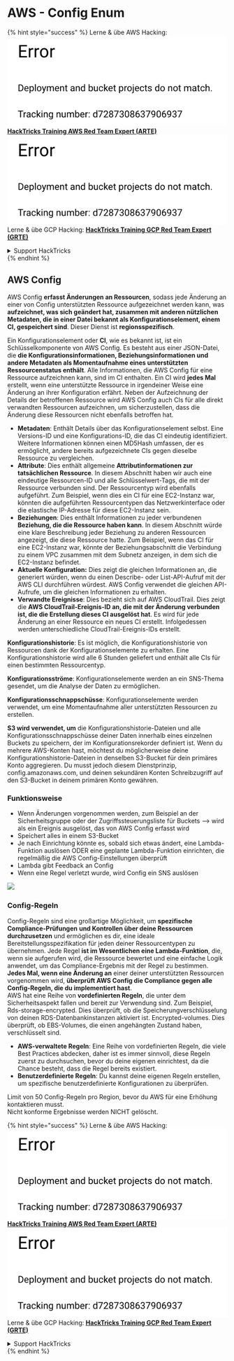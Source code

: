 # AWS - Config Enum

{% hint style="success" %}
Lerne & übe AWS Hacking:<img src="../../../../.gitbook/assets/image (1) (1).png" alt="" data-size="line">[**HackTricks Training AWS Red Team Expert (ARTE)**](https://training.hacktricks.xyz/courses/arte)<img src="../../../../.gitbook/assets/image (1) (1).png" alt="" data-size="line">\
Lerne & übe GCP Hacking: <img src="../../../../.gitbook/assets/image (2).png" alt="" data-size="line">[**HackTricks Training GCP Red Team Expert (GRTE)**<img src="../../../../.gitbook/assets/image (2).png" alt="" data-size="line">](https://training.hacktricks.xyz/courses/grte)

<details>

<summary>Support HackTricks</summary>

* Überprüfe die [**Abonnementpläne**](https://github.com/sponsors/carlospolop)!
* **Tritt der** 💬 [**Discord-Gruppe**](https://discord.gg/hRep4RUj7f) oder der [**Telegram-Gruppe**](https://t.me/peass) bei oder **folge** uns auf **Twitter** 🐦 [**@hacktricks\_live**](https://twitter.com/hacktricks\_live)**.**
* **Teile Hacking-Tricks, indem du PRs zu den** [**HackTricks**](https://github.com/carlospolop/hacktricks) und [**HackTricks Cloud**](https://github.com/carlospolop/hacktricks-cloud) GitHub-Repos einreichst.

</details>
{% endhint %}

## AWS Config

AWS Config **erfasst Änderungen an Ressourcen**, sodass jede Änderung an einer von Config unterstützten Ressource aufgezeichnet werden kann, was **aufzeichnet, was sich geändert hat, zusammen mit anderen nützlichen Metadaten, die in einer Datei bekannt als Konfigurationselement, einem CI, gespeichert sind**. Dieser Dienst ist **regionsspezifisch**.

Ein Konfigurationselement oder **CI**, wie es bekannt ist, ist ein Schlüsselkomponente von AWS Config. Es besteht aus einer JSON-Datei, die **die Konfigurationsinformationen, Beziehungsinformationen und andere Metadaten als Momentaufnahme eines unterstützten Ressourcenstatus enthält**. Alle Informationen, die AWS Config für eine Ressource aufzeichnen kann, sind im CI enthalten. Ein CI wird **jedes Mal** erstellt, wenn eine unterstützte Ressource in irgendeiner Weise eine Änderung an ihrer Konfiguration erfährt. Neben der Aufzeichnung der Details der betroffenen Ressource wird AWS Config auch CIs für alle direkt verwandten Ressourcen aufzeichnen, um sicherzustellen, dass die Änderung diese Ressourcen nicht ebenfalls betroffen hat.

* **Metadaten**: Enthält Details über das Konfigurationselement selbst. Eine Versions-ID und eine Konfigurations-ID, die das CI eindeutig identifiziert. Weitere Informationen können einen MD5Hash umfassen, der es ermöglicht, andere bereits aufgezeichnete CIs gegen dieselbe Ressource zu vergleichen.
* **Attribute**: Dies enthält allgemeine **Attributinformationen zur tatsächlichen Ressource**. In diesem Abschnitt haben wir auch eine eindeutige Ressourcen-ID und alle Schlüsselwert-Tags, die mit der Ressource verbunden sind. Der Ressourcentyp wird ebenfalls aufgeführt. Zum Beispiel, wenn dies ein CI für eine EC2-Instanz war, könnten die aufgeführten Ressourcentypen das Netzwerkinterface oder die elastische IP-Adresse für diese EC2-Instanz sein.
* **Beziehungen**: Dies enthält Informationen zu jeder verbundenen **Beziehung, die die Ressource haben kann**. In diesem Abschnitt würde eine klare Beschreibung jeder Beziehung zu anderen Ressourcen angezeigt, die diese Ressource hatte. Zum Beispiel, wenn das CI für eine EC2-Instanz war, könnte der Beziehungsabschnitt die Verbindung zu einem VPC zusammen mit dem Subnetz anzeigen, in dem sich die EC2-Instanz befindet.
* **Aktuelle Konfiguration:** Dies zeigt die gleichen Informationen an, die generiert würden, wenn du einen Describe- oder List-API-Aufruf mit der AWS CLI durchführen würdest. AWS Config verwendet die gleichen API-Aufrufe, um die gleichen Informationen zu erhalten.
* **Verwandte Ereignisse**: Dies bezieht sich auf AWS CloudTrail. Dies zeigt die **AWS CloudTrail-Ereignis-ID an, die mit der Änderung verbunden ist, die die Erstellung dieses CI ausgelöst hat**. Es wird für jede Änderung an einer Ressource ein neues CI erstellt. Infolgedessen werden unterschiedliche CloudTrail-Ereignis-IDs erstellt.

**Konfigurationshistorie**: Es ist möglich, die Konfigurationshistorie von Ressourcen dank der Konfigurationselemente zu erhalten. Eine Konfigurationshistorie wird alle 6 Stunden geliefert und enthält alle CIs für einen bestimmten Ressourcentyp.

**Konfigurationsströme**: Konfigurationselemente werden an ein SNS-Thema gesendet, um die Analyse der Daten zu ermöglichen.

**Konfigurationsschnappschüsse**: Konfigurationselemente werden verwendet, um eine Momentaufnahme aller unterstützten Ressourcen zu erstellen.

**S3 wird verwendet, um** die Konfigurationshistorie-Dateien und alle Konfigurationsschnappschüsse deiner Daten innerhalb eines einzelnen Buckets zu speichern, der im Konfigurationsrekorder definiert ist. Wenn du mehrere AWS-Konten hast, möchtest du möglicherweise deine Konfigurationshistorie-Dateien in denselben S3-Bucket für dein primäres Konto aggregieren. Du musst jedoch diesem Dienstprinzip, config.amazonaws.com, und deinen sekundären Konten Schreibzugriff auf den S3-Bucket in deinem primären Konto gewähren.

### Funktionsweise

* Wenn Änderungen vorgenommen werden, zum Beispiel an der Sicherheitsgruppe oder der Zugriffssteuerungsliste für Buckets —> wird als ein Ereignis ausgelöst, das von AWS Config erfasst wird
* Speichert alles in einem S3-Bucket
* Je nach Einrichtung könnte es, sobald sich etwas ändert, eine Lambda-Funktion auslösen ODER eine geplante Lambda-Funktion einrichten, die regelmäßig die AWS Config-Einstellungen überprüft
* Lambda gibt Feedback an Config
* Wenn eine Regel verletzt wurde, wird Config ein SNS auslösen

![](<../../../../.gitbook/assets/image (126).png>)

### Config-Regeln

Config-Regeln sind eine großartige Möglichkeit, um **spezifische Compliance-Prüfungen** **und Kontrollen über deine Ressourcen durchzusetzen** und ermöglichen es dir, eine ideale Bereitstellungsspezifikation für jeden deiner Ressourcentypen zu übernehmen. Jede Regel **ist im Wesentlichen eine Lambda-Funktion**, die, wenn sie aufgerufen wird, die Ressource bewertet und eine einfache Logik anwendet, um das Compliance-Ergebnis mit der Regel zu bestimmen. **Jedes Mal, wenn eine Änderung an** einer deiner unterstützten Ressourcen vorgenommen wird, **überprüft AWS Config die Compliance gegen alle Config-Regeln, die du implementiert hast**.\
AWS hat eine Reihe von **vordefinierten Regeln**, die unter dem Sicherheitsaspekt fallen und bereit zur Verwendung sind. Zum Beispiel, Rds-storage-encrypted. Dies überprüft, ob die Speicherungverschlüsselung von deinen RDS-Datenbankinstanzen aktiviert ist. Encrypted-volumes. Dies überprüft, ob EBS-Volumes, die einen angehängten Zustand haben, verschlüsselt sind.

* **AWS-verwaltete Regeln**: Eine Reihe von vordefinierten Regeln, die viele Best Practices abdecken, daher ist es immer sinnvoll, diese Regeln zuerst zu durchsuchen, bevor du deine eigenen einrichtest, da die Chance besteht, dass die Regel bereits existiert.
* **Benutzerdefinierte Regeln**: Du kannst deine eigenen Regeln erstellen, um spezifische benutzerdefinierte Konfigurationen zu überprüfen.

Limit von 50 Config-Regeln pro Region, bevor du AWS für eine Erhöhung kontaktieren musst.\
Nicht konforme Ergebnisse werden NICHT gelöscht.

{% hint style="success" %}
Lerne & übe AWS Hacking:<img src="../../../../.gitbook/assets/image (1) (1).png" alt="" data-size="line">[**HackTricks Training AWS Red Team Expert (ARTE)**](https://training.hacktricks.xyz/courses/arte)<img src="../../../../.gitbook/assets/image (1) (1).png" alt="" data-size="line">\
Lerne & übe GCP Hacking: <img src="../../../../.gitbook/assets/image (2).png" alt="" data-size="line">[**HackTricks Training GCP Red Team Expert (GRTE)**<img src="../../../../.gitbook/assets/image (2).png" alt="" data-size="line">](https://training.hacktricks.xyz/courses/grte)

<details>

<summary>Support HackTricks</summary>

* Überprüfe die [**Abonnementpläne**](https://github.com/sponsors/carlospolop)!
* **Tritt der** 💬 [**Discord-Gruppe**](https://discord.gg/hRep4RUj7f) oder der [**Telegram-Gruppe**](https://t.me/peass) bei oder **folge** uns auf **Twitter** 🐦 [**@hacktricks\_live**](https://twitter.com/hacktricks\_live)**.**
* **Teile Hacking-Tricks, indem du PRs zu den** [**HackTricks**](https://github.com/carlospolop/hacktricks) und [**HackTricks Cloud**](https://github.com/carlospolop/hacktricks-cloud) GitHub-Repos einreichst.

</details>
{% endhint %}
